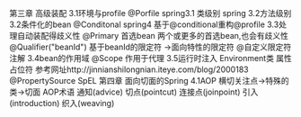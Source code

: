 第三章 高级装配
    3.1环境与profile
        @Porfile    spring3.1 类级别 spring 3.2方法级别
    3.2条件化的bean
        @Conditonal spring4
        基于@conditional重构@profile
    3.3处理自动装配得歧义性
        @Primary 首选bean 两个或更多的首选bean,也会有歧义性
        @Qualifier("beanId") 基于beanId的限定符 ->面向特性的限定符
        @自定义限定符注解
    3.4bean的作用域
        @Scope
        作用于代理
    3.5运行时注入
        Environment类
        属性占位符 参考网址http://jinnianshilongnian.iteye.com/blog/2000183
            @PropertySource
        SpEL
第四章 面向切面的Spring
    4.1AOP
        横切关注点->特殊的类->切面
        AOP术语
            通知(advice)
            切点(pointcut)
            连接点(joinpoint)
            引入(introduction)
            织入(weaving)